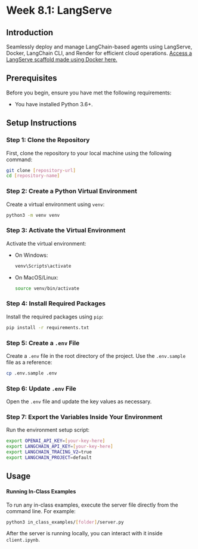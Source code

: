 # Week 8.1: LangServe

## Introduction
Seamlessly deploy and manage LangChain-based agents using LangServe, Docker, LangChain CLI, and Render for efficient cloud operations. [Access a LangServe scaffold made using Docker here.](https://github.com/bloominstituteoftechnology/ai-deployment-example)

## Prerequisites
Before you begin, ensure you have met the following requirements:
- You have installed Python 3.6+.

## Setup Instructions

### Step 1: Clone the Repository
First, clone the repository to your local machine using the following command:
```bash
git clone [repository-url]
cd [repository-name]
```

### Step 2: Create a Python Virtual Environment
Create a virtual environment using `venv`:
```bash
python3 -m venv venv
```

### Step 3: Activate the Virtual Environment
Activate the virtual environment:
- On Windows:
  ```bash
  venv\Scripts\activate
  ```
- On MacOS/Linux:
  ```bash
  source venv/bin/activate
  ```

### Step 4: Install Required Packages
Install the required packages using `pip`:
```bash
pip install -r requirements.txt
```

### Step 5: Create a `.env` File
Create a `.env` file in the root directory of the project. Use the `.env.sample` file as a reference:
```bash
cp .env.sample .env
```

### Step 6: Update `.env` File
Open the `.env` file and update the key values as necessary.

### Step 7: Export the Variables Inside Your Environment
Run the environment setup script:
```bash
export OPENAI_API_KEY=[your-key-here]
export LANGCHAIN_API_KEY=[your-key-here]
export LANGCHAIN_TRACING_V2=true
export LANGCHAIN_PROJECT=default
```

## Usage

#### Running In-Class Examples
To run any in-class examples, execute the server file directly from the command line. For example:

```bash
python3 in_class_examples/[folder]/server.py
```
After the server is running locally, you can interact with it inside `client.ipynb`.